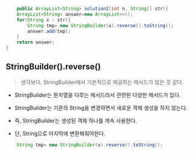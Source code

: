 ```java
    public ArrayList<String> solution2(int n, String[] str){
    ArrayList<String> answer=new ArrayList<>();
    for(String x : str){
        String tmp= new StringBuilder(x).reverse().toString();
        answer.add(tmp);
    }
    return answer;
}
```

## StringBuilder().reverse()
> 생각보다, StringBuilder에서 기본적으로 제공하는 메서드가 많은 것 같다.
> 
- StringBuilder는 문자열을 다루는 메서드라서 관련된 다양한 메서드가 있다.

- StringBuilder는 기존의 String을 변경하면서 새로운 객체 생성을 하지 않는다. 
- 즉, StringBuilder는 생성된 객체 하나를 계속 사용한다.

- 단, String으로 마지막에 변환해줘야한다.
```java
    String tmp= new StringBuilder(x).reverse().toString();
```